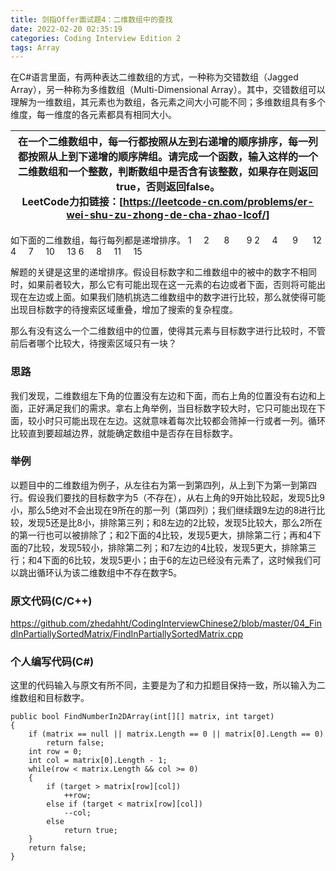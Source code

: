 ```yaml
---
title: 剑指Offer面试题4：二维数组中的查找
date: 2022-02-20 02:35:19
categories: Coding Interview Edition 2
tags: Array
---
```


在C#语言里面，有两种表达二维数组的方式，一种称为交错数组（Jagged Array），另一种称为多维数组（Multi-Dimensional Array）。其中，交错数组可以理解为一维数组，其元素也为数组，各元素之间大小可能不同；多维数组具有多个维度，每一维度的各元素都具有相同大小。

<!--more-->

|在一个二维数组中，每一行都按照从左到右递增的顺序排序，每一列都按照从上到下递增的顺序牌组。请完成一个函数，输入这样的一个二维数组和一个整数，判断数组中是否含有该整数，如果存在则返回true，否则返回false。</br>LeetCode力扣链接：[https://leetcode-cn.com/problems/er-wei-shu-zu-zhong-de-cha-zhao-lcof/]|
|---|

如下面的二维数组，每行每列都是递增排序。
1&nbsp;&nbsp;&nbsp;&nbsp;&nbsp;2&nbsp;&nbsp;&nbsp;&nbsp;&nbsp;&nbsp;8&nbsp;&nbsp;&nbsp;&nbsp;&nbsp;&nbsp;&nbsp;9
2&nbsp;&nbsp;&nbsp;&nbsp;&nbsp;4&nbsp;&nbsp;&nbsp;&nbsp;&nbsp;&nbsp;9&nbsp;&nbsp;&nbsp;&nbsp;&nbsp;&nbsp;12
4&nbsp;&nbsp;&nbsp;&nbsp;&nbsp;7&nbsp;&nbsp;&nbsp;&nbsp;&nbsp;10&nbsp;&nbsp;&nbsp;&nbsp;&nbsp;13
6&nbsp;&nbsp;&nbsp;&nbsp;&nbsp;8&nbsp;&nbsp;&nbsp;&nbsp;&nbsp;11&nbsp;&nbsp;&nbsp;&nbsp;&nbsp;15

<!-- |     |     |     |     |     |     |     |     |
|:---:|:---:|:---:|:---:|:---:|:---:|:---:|:---:|
|  1  |  2  |   8 |   9 |     |     |     |     |
|  2  |  4  |   9 |  12 |     |     |     |     |
|  4  |  7  |  10 |  13 |     |     |     |     |
|  6  |  8  |  11 |  15 |     |     |     |     | -->

解题的关键是这里的递增排序。假设目标数字和二维数组中的被中的数字不相同时，如果前者较大，那么它有可能出现在这一元素的右边或者下面，否则将可能出现在左边或上面。如果我们随机挑选二维数组中的数字进行比较，那么就使得可能出现目标数字的待搜索区域重叠，增加了搜索的复杂程度。

那么有没有这么一个二维数组中的位置，使得其元素与目标数字进行比较时，不管前后者哪个比较大，待搜索区域只有一块？

### 思路
我们发现，二维数组左下角的位置没有左边和下面，而右上角的位置没有右边和上面，正好满足我们的需求。拿右上角举例，当目标数字较大时，它只可能出现在下面，较小时只可能出现在左边。这就意味着每次比较都会筛掉一行或者一列。循环比较直到要超越边界，就能确定数组中是否存在目标数字。

### 举例
以题目中的二维数组为例子，从左往右为第一到第四列，从上到下为第一到第四行。假设我们要找的目标数字为5（不存在），从右上角的9开始比较起，发现5比9小，那么5绝对不会出现在9所在的那一列（第四列）；我们继续跟9左边的8进行比较，发现5还是比8小，排除第三列；和8左边的2比较，发现5比较大，那么2所在的第一行也可以被排除了；和2下面的4比较，发现5更大，排除第二行；再和4下面的7比较，发现5较小，排除第二列；和7左边的4比较，发现5更大，排除第三行；和4下面的6比较，发现5更小；由于6的左边已经没有元素了，这时候我们可以跳出循环认为该二维数组中不存在数字5。

### 原文代码(C/C++)
https://github.com/zhedahht/CodingInterviewChinese2/blob/master/04_FindInPartiallySortedMatrix/FindInPartiallySortedMatrix.cpp

### 个人编写代码(C#)
这里的代码输入与原文有所不同，主要是为了和力扣题目保持一致，所以输入为二维数组和目标数字。
```
public bool FindNumberIn2DArray(int[][] matrix, int target)
{
    if (matrix == null || matrix.Length == 0 || matrix[0].Length == 0)
        return false;
    int row = 0;
    int col = matrix[0].Length - 1;
    while(row < matrix.Length && col >= 0)
    {
        if (target > matrix[row][col])
            ++row;
        else if (target < matrix[row][col])
            --col;
        else
            return true;
    }
    return false;
}
```
